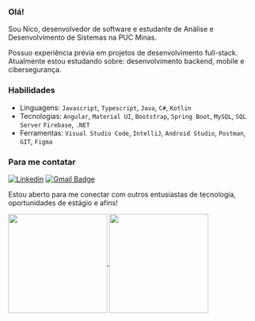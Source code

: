 
### Olá!

Sou Nico, desenvolvedor de software e estudante de Análise e Desenvolvimento de Sistemas na PUC Minas.

Possuo experiência prévia em projetos de desenvolvimento full-stack. Atualmente estou estudando sobre: desenvolvimento backend, mobile e cibersegurança. 



### Habilidades

- Linguagens: ``Javascript``, ``Typescript``, ``Java``, ``C#``, ``Kotlin``
- Tecnologias: ``Angular``, ``Material UI``, ``Bootstrap``, ``Spring Boot``, ``MySQL``, ``SQL Server`` ``Firebase``, ``.NET``
- Ferramentas: ``Visual Studio Code``, ``IntelliJ``, ``Android Studio``, ``Postman``, ``GIT``, ``Figma``

### Para me contatar

[![Linkedin](https://img.shields.io/badge/linkedin-292D3E?style=flat-square&logo=Linkedin&logoColor=white&link=https://www.linkedin.com/in/nico-rocha/)](https://www.linkedin.com/in/nico-rocha/)
[![Gmail Badge](https://img.shields.io/badge/-email-292D3E?style=flat-square&logo=Gmail&logoColor=white&link=mailto:nicocossta@gmail.com)](mailto:nicocossta@gmail.com)

Estou aberto para me conectar com outros entusiastas de tecnologia, oportunidades de estágio e afins!

<a href="https://github.com/anuraghazra/github-readme-stats">
  <img height=200 align="center" src="https://github-readme-stats.vercel.app/api?username=jesternook&show_icons=true&theme=material-palenight&include_all_commits=true&hide_border=true"/>
</a>
<a href="https://github.com/jesternook">
  <img height=200 align="center" src="https://github-readme-stats.vercel.app/api/top-langs?username=jesternook&layout=compact&langs_count=10&card_width=320&theme=material-palenight&hide_border=true" />
</a>
<!-- [![Top Langs](https://github-readme-stats.vercel.app/api/top-langs/?username=jesternook&size_weight=0.5&count_weight=0.5&layout=compact&langs_count=10&theme=material-palenight&hide_border=true)](https://github.com/jesternook/github-readme-stats) -->
